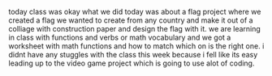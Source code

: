 today class was okay what we did today was about a flag project where we created a flag we wanted to create from any country and make it out of a colliage with construction paper and design the flag with it. we are learning in class with functions and verbs or math vocabulary and we got a worksheet with math functions and how to match which on is the right one. i didnt have any stuggles with the class this week because i fell like its easy leading up to the video game project which is going to use alot of coding.

